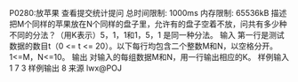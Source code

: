 P0280:放苹果
查看提交统计提问
总时间限制: 1000ms 内存限制: 65536kB
描述
把M个同样的苹果放在N个同样的盘子里，允许有的盘子空着不放，问共有多少种不同的分法？（用K表示）5，1，1和1，5，1 是同一种分法。
输入
第一行是测试数据的数目t（0 <= t <= 20）。以下每行均包含二个整数M和N，以空格分开。1<=M，N<=10。
输出
对输入的每组数据M和N，用一行输出相应的K。
样例输入
1
7 3
样例输出
8
来源
lwx@POJ
